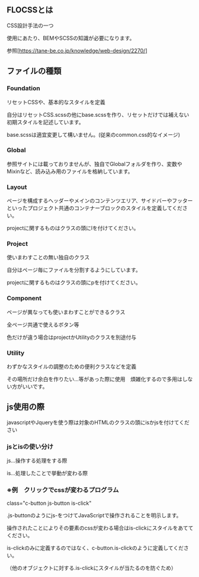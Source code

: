 ## FLOCSSとは

CSS設計手法の一つ

使用にあたり、BEMやSCSSの知識が必要になります。

参照[https://tane-be.co.jp/knowledge/web-design/2270/]

## ファイルの種類

### Foundation

リセットCSSや、基本的なスタイルを定義

自分はリセットCSS.scssの他にbase.scssを作り、リセットだけでは補えない初期スタイルを記述しています。

base.scssは適宜変更して構いません。(従来のcommon.css的なイメージ)

### Global

参照サイトには載っておりませんが、独自でGlobalフォルダを作り、変数やMixinなど、読み込み用のファイルを格納しています。

### Layout

ページを構成するヘッダーやメインのコンテンツエリア、サイドバーやフッターといったプロジェクト共通のコンテナーブロックのスタイルを定義してください。

projectに関するものはクラスの頭にlを付けてください。

### Project

使いまわすことの無い独自のクラス

自分はページ毎にファイルを分割するようにしています。

projectに関するものはクラスの頭にpを付けてください。

### Component

ページが異なっても使いまわすことができるクラス

全ページ共通で使えるボタン等

色だけが違う場合はprojectかUtilityのクラスを別途付与

### Utility

わずかなスタイルの調整のための便利クラスなどを定義

その場所だけ余白を作りたい...等があった際に使用　煩雑化するので多用はしない方がいいです。

## js使用の際

javascriptやJqueryを使う際は対象のHTMLのクラスの頭にisかjsを付けてください

### jsとisの使い分け

js...操作する処理をする際

is...処理したことで挙動が変わる際

### ※例　クリックでcssが変わるプログラム

class="c-button js-button is-click"

.js-buttonのようにjs-をつけてJavaScriptで操作されることを明示します。

操作されたことによりその要素のcssが変わる場合はis-clickにスタイルをあててください。

is-clickのみに定義するのではなく、c-button.is-clickのように定義してください。

（他のオブジェクトに対する.is-clickにスタイルが当たるのを防ぐため）